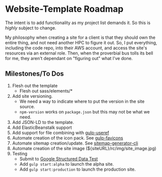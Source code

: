 # Website-Template Roadmap

The intent is to add functionality as my project list demands it. So this is
*highly* subject to change.

My philosophy when creating a site for a client is that they should own the
entire thing, and not need another HPC to figure it out. So, I put everything,
including the code repo, into their AWS account, and access the site's resources
via an external role. Then, when the proverbial bus tolls its bell for me, they
aren't dependant on "figuring out" what I've done.

## Milestones/To Dos

1. Flesh out the template
    * Flesh out sass/elements/*
1. Add site versioning.
    * We need a way to indicate where to put the version in the site source.
    * `npm-version` works on `package.json` but this may not be what we need.
1. Add JSON-LD to the template.
1. Add ElasticBeanstalk support
1. Add support for file combining with [gulp-useref](https://www.npmjs.com/package/gulp-useref)
1. Automate creation of the icon pack. See [gulp-favicons](https://www.npmjs.com/package/gulp-favicons)
1. Automate sitemap creation/update. See [sitemap-generator-cli](https://www.npmjs.com/package/sitemap-generator-cli)
1. Automate creation of the site image (${siteURL}/rc/img/site_image.jpg)
1. Testing
    * Submit to [Google Structured Data Test](https://search.google.com/structured-data/testing-tool/u/0/#url=...)
    * Add `gulp start:alpha` to launch the alpha site.
    * Add `gulp start:production` to launch the production site.
